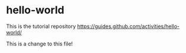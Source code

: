 # hello-world
This is the tutorial repository
https://guides.github.com/activities/hello-world/

This is a change to this file!
